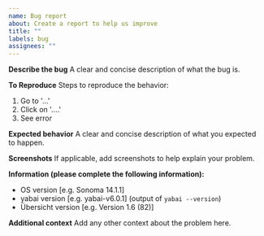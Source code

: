 ```yaml
---
name: Bug report
about: Create a report to help us improve
title: ""
labels: bug
assignees: ""
---
```


**Describe the bug**
A clear and concise description of what the bug is.

**To Reproduce**
Steps to reproduce the behavior:

1. Go to '...'
2. Click on '....'
3. See error

**Expected behavior**
A clear and concise description of what you expected to happen.

**Screenshots**
If applicable, add screenshots to help explain your problem.

**Information (please complete the following information):**

- OS version [e.g. Sonoma 14.1.1]
- yabai version [e.g. yabai-v6.0.1] (output of `yabai --version`)
- Übersicht version [e.g. Version 1.6 (82)]

**Additional context**
Add any other context about the problem here.
